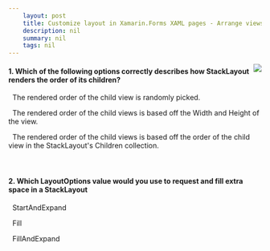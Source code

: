 ```yaml
---
    layout: post
    title: Customize layout in Xamarin.Forms XAML pages - Arrange views with StackLayout
    description: nil
    summary: nil
    tags: nil
---
```



 <a target="_blank" href="https://docs.microsoft.com/en-us/learn/modules/customize-layout-in-xamarin-forms-xaml-pages/4-arrange-view-with-stacklayout/"><i class="fas fa-external-link-alt"></i> </a>
 <img align="right" src="https://docs.microsoft.com/en-us/learn/achievements/xamarin/customize-layout-in-xamarin-forms-xaml-pages-badge.svg">
####  1. Which of the following options correctly describes how StackLayout renders the order of its children?


<i class='far fa-square'></i> &nbsp;&nbsp;The rendered order of the child view is randomly picked.

<i class='far fa-square'></i> &nbsp;&nbsp;The rendered order of the child views is based off the Width and Height of the view.

<i class='fas fa-check-square' style='color: Dodgerblue;'></i> &nbsp;&nbsp;The rendered order of the child views is based off the order of the child view in the StackLayout's Children collection.
<br />
<br />
<br />

####  2. Which LayoutOptions value would you use to request and fill extra space in a StackLayout


<i class='far fa-square'></i> &nbsp;&nbsp;StartAndExpand

<i class='far fa-square'></i> &nbsp;&nbsp;Fill

<i class='fas fa-check-square' style='color: Dodgerblue;'></i> &nbsp;&nbsp;FillAndExpand
<br />
<br />
<br />
